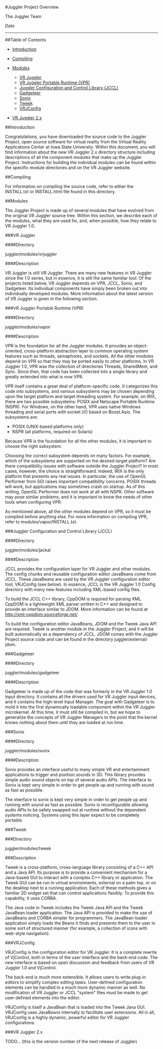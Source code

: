 #Juggler Project Overview


The Juggler Team

 $Date$

----------------------------------------------------------------------------
##Table of Contents

* [Introduction](#introduction)

* [Compiling](#compiling)

* [Modules](#modules)
  * [VR Juggler](#vr-juggler)
  * [VR Juggler Portable Runtime (VPR)](#vr-juggler-portable-runtime-vpr)
  * [Juggler Configuration and Control Library (JCCL)](#juggler-configuration-and-control-library-jccl)
  * [Gadgeteer](#gadgeteer)
  * [Sonix](#sonix)
  * [Tweek](#tweek)
  * [VRJConfig](#vrjconfig)

* [VR Juggler 2.x](#vr-juggler-2.x)

##Introduction

 Congratulations, you have downloaded the source code to the Juggler
 Project, open source software for virtual reality from the Virtual Reality
 Applications Center at Iowa State University. Within this document, you
 will find information about the new VR Juggler 2.x directory structure
 including descriptions of all the component modules that make up the
 Juggler Project. Instructions for building the individual modules can be
 found within the specific module directories and on the VR Juggler website.


##Compiling

 For information on compiling the source code, refer to either the
 INSTALL.txt or INSTALL.html file found in this directory.


##Modules

 The Juggler Project is made up of several modules that have evolved from
 the original VR Juggler source tree. Within this section, we describe each
 of the modules, what they are used for, and, when possible, how they relate
 to VR Juggler 1.0.


###VR Juggler


####Directory

 juggler/modules/vrjuggler


####Description

 VR Juggler is still VR Juggler. There are many new features in VR Juggler
 since the 1.0 series, but in essence, it is still the same familiar tool.
 Of the projects listed below, VR Juggler depends on VPR, JCCL, Sonix, and
 Gadgeteer. Its individual components have simply been broken out into
 individually developed modules. More information about the latest version
 of VR Juggler is given in the following section.


###VR Juggler Portable Runtime (VPR)


####Directory

 juggler/modules/vapor


####Description

 VPR is the foundation for all the Juggler modules. It provides an object-
 oriented, cross-platform abstraction layer to common operating system
 features such as threads, semaphores, and sockets. All the other modules
 depend on VPR so that they may be ported easily to other platforms. In VR
 Juggler 1.0, VPR was the collection of directories Threads, SharedMem, and
 Sync. Since then, that code has been collected into a single library and
 greatly extended into what is now VPR.

 VPR itself contains a great deal of platform-specific code. It categorizes
 this code into subsystems, and various subsystems may be chosen depending
 upon the target platform and target threading system. For example, on IRIX,
 there are two possible subsystems: POSIX and Netscape Portable Runtime
 (NSPR). For Windows, on the other hand, VPR uses native WIndows threading
 and serial ports with socket I/O based on Boost.Asio. The subsystems are:


*  POSIX (UNIX-based platforms only)
*  NSPR (all platforms, required on Solaris)


 Because VPR is the foundation for all the other modules, it is important to
 choose the right subsystem.

 Choosing the correct subsystem depends on many factors. For example, which
 of the subsystems are supported on the desired target platform? Are there
 compatibility issues with software outside the Juggler Project? In most
 cases, however, the choice is straightforward. Indeed, IRIX is the only
 platform that presents any real issues. In particular, the use of OpenGL
 Performer from SGI raises important compatibility concerns. POSIX threads
 will work, but applications may sometimes crash on startup. As of this
 writing, OpenGL Performer does not work at all with NSPR. Other software
 may pose similar problems, and it is important to know the needs of other
 tools when configuring VPR.

 As mentioned above, all the other modules depend on VPR, so it must be
 compiled before anything else. For more information on compiling VPR, refer
 to modules/vapor/INSTALL.txt.


###Juggler Configuration and Control Library (JCCL)


####Directory

 juggler/modules/jackal


####Description

 JCCL provides the configuration layer for VR Juggler and other modules. The
 config chunks and reusable configuration editor JavaBeans come from JCCL.
 These JavaBeans are used by the VR Juggler configuration editor tool,
 VRJConfig (see below). In essence, JCCL is the VR Juggler 1.0 Config
 directory with many new features including XML-based config files.

 To build the JCCL C++ library, CppDOM is required for parsing XML. CppDOM
 is a lightweight XML parser written in C++ and designed to provide an
 interface similar to JDOM. More information can be found at
 http://xml-cppdom.sourceforge.net/.

 To build the configuration editor JavaBeans, JDOM and the Tweek Java API
 are required. Tweek is another module in the Juggler Project, and it will
 be built automatically as a dependency of JCCL. JDOM comes with the Juggler
 Project source code and can be found in the directory juggler/external/
 jdom.


###Gadgeteer


####Directory

 juggler/modules/gadgeteer


####Description

 Gadgeteer is made up of the code that was formerly in the VR Juggler 1.0
 Input directory. It contains all the drivers used for VR Juggler input
 devices, and it contains the high-level Input Manager. The goal with
 Gadgeteer is to mold it into the first dynamically loadable component
 within the VR Juggler microkernel. At this time, it must still be compiled
 in, but we hope to generalize the concepts of VR Juggler Managers to the
 point that the kernel knows nothing about them until they are loaded at run
 time.


###Sonix


####Directory

 juggler/modules/sonix


####Description

 Sonix provides an interface useful to many simple VR and entertainment
 applications to trigger and position sounds in 3D. This library provides
 simple audio sound objects on top of several audio APIs. The interface to
 Sonix is kept very simple in order to get people up and running with sound
 as fast as possible.

 The interface to sonix is kept very simple in order to get people up and
 running with sound as fast as possible. Sonix is reconfigurable allowing
 audio APIs to be safely swapped out at runtime without the dependent
 systems noticing. Systems using this layer expect to be completely
 portable.


###Tweek


###Directory

 juggler/modules/tweek


###Description

 Tweek is a cross-platform, cross-language library consisting of a C++ API
 and a Java API. Its purpose is to provide a convenient mechanism for a
 Java-based GUI to interact with a complex C++ library or application. The
 Tweek GUI can be run in virtual environments, external on a palm top, or on
 the desktop next to a running application. Each of these methods gives a
 familiar 2D widget set that can control applications flexibly. To provide
 this capability, it uses CORBA.

 The Java code in Tweek includes the Tweek Java API and the Tweek JavaBean
 loader application. The Java API is provided to make the use of JavaBeans
 and CORBA simpler for programmers. The JavaBean loader application simply
 loads the Beans it finds and presents them to the user in some sort of
 structured manner (for example, a collection of icons with web-style
 navigation).


###VRJConfig

 VRJConfig is the configuration editor for VR Juggler. It is a complete
 rewrite of VjControl, both in terms of the user interface and the back-end
 code. The new interface is based on open discussion and feedback from users
 of VR Juggler 1.0 and VjControl.

 The back-end is much more extensible. It allows users to write plug-in
 editors to simplify complex editing tasks. User-defined configuration
 elements can be handled in a much more dynamic manner as well. No
 modification of VR Juggler or JCCL "system" files must be made to get
 user-defined elements into the editor.

 VRJConfig is itself a JavaBean that is loaded into the Tweek Java GUI.
 VRJConfig uses JavaBeans internally to facilitate user extensions. All in
 all, VRJConfig is a highly dynamic, powerful editor for VR Juggler
 configurations.


###VR Juggler 2.x

 TODO... (this is the version number of the next release of Juggler)

